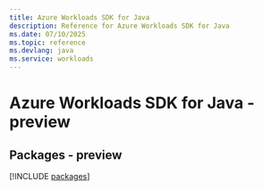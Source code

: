 ```yaml
---
title: Azure Workloads SDK for Java
description: Reference for Azure Workloads SDK for Java
ms.date: 07/10/2025
ms.topic: reference
ms.devlang: java
ms.service: workloads
---
```

# Azure Workloads SDK for Java - preview
## Packages - preview
[!INCLUDE [packages](workloads-index.md)]